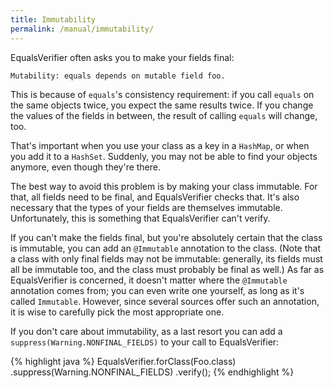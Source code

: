 ```yaml
---
title: Immutability
permalink: /manual/immutability/
---
```

EqualsVerifier often asks you to make your fields final:

    Mutability: equals depends on mutable field foo.

This is because of `equals`'s consistency requirement: if you call `equals` on the same objects twice, you expect the same results twice. If you change the values of the fields in between, the result of calling `equals` will change, too.

That's important when you use your class as a key in a `HashMap`, or when you add it to a `HashSet`. Suddenly, you may not be able to find your objects anymore, even though they're there.

The best way to avoid this problem is by making your class immutable. For that, all fields need to be final, and EqualsVerifier checks that. It's also necessary that the types of your fields are themselves immutable. Unfortunately, this is something that EqualsVerifier can't verify.

If you can't make the fields final, but you're absolutely certain that the class is immutable, you can add an `@Immutable` annotation to the class. (Note that a class with only final fields may not be immutable: generally, its fields must all be immutable too, and the class must probably be final as well.) As far as EqualsVerifier is concerned, it doesn't matter where the `@Immutable` annotation comes from; you can even write one yourself, as long as it's called `Immutable`. However, since several sources offer such an annotation, it is wise to carefully pick the most appropriate one.

If you don't care about immutability, as a last resort you can add a `suppress(Warning.NONFINAL_FIELDS)` to your call to EqualsVerifier:

{% highlight java %}
EqualsVerifier.forClass(Foo.class)
    .suppress(Warning.NONFINAL_FIELDS)
    .verify();
{% endhighlight %}

